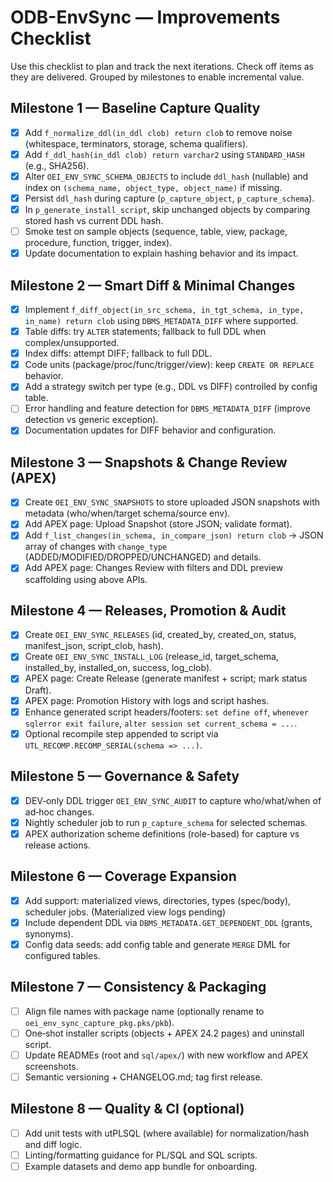# ODB-EnvSync — Improvements Checklist

Use this checklist to plan and track the next iterations. Check off items as they are delivered. Grouped by milestones to enable incremental value.

## Milestone 1 — Baseline Capture Quality
- [x] Add `f_normalize_ddl(in_ddl clob) return clob` to remove noise (whitespace, terminators, storage, schema qualifiers).
- [x] Add `f_ddl_hash(in_ddl clob) return varchar2` using `STANDARD_HASH` (e.g., SHA256).
- [x] Alter `OEI_ENV_SYNC_SCHEMA_OBJECTS` to include `ddl_hash` (nullable) and index on `(schema_name, object_type, object_name)` if missing.
- [x] Persist `ddl_hash` during capture (`p_capture_object`, `p_capture_schema`).
- [x] In `p_generate_install_script`, skip unchanged objects by comparing stored hash vs current DDL hash.
- [ ] Smoke test on sample objects (sequence, table, view, package, procedure, function, trigger, index).
- [x] Update documentation to explain hashing behavior and its impact.

## Milestone 2 — Smart Diff & Minimal Changes
- [x] Implement `f_diff_object(in_src_schema, in_tgt_schema, in_type, in_name) return clob` using `DBMS_METADATA_DIFF` where supported.
- [x] Table diffs: try `ALTER` statements; fallback to full DDL when complex/unsupported.
- [x] Index diffs: attempt DIFF; fallback to full DDL.
- [x] Code units (package/proc/func/trigger/view): keep `CREATE OR REPLACE` behavior.
- [x] Add a strategy switch per type (e.g., DDL vs DIFF) controlled by config table.
- [ ] Error handling and feature detection for `DBMS_METADATA_DIFF` (improve detection vs generic exception).
- [x] Documentation updates for DIFF behavior and configuration.

## Milestone 3 — Snapshots & Change Review (APEX)
- [x] Create `OEI_ENV_SYNC_SNAPSHOTS` to store uploaded JSON snapshots with metadata (who/when/target schema/source env).
- [x] Add APEX page: Upload Snapshot (store JSON; validate format).
- [x] Add `f_list_changes(in_schema, in_compare_json) return clob` → JSON array of changes with `change_type` (ADDED/MODIFIED/DROPPED/UNCHANGED) and details.
- [x] Add APEX page: Changes Review with filters and DDL preview scaffolding using above APIs.

## Milestone 4 — Releases, Promotion & Audit
- [x] Create `OEI_ENV_SYNC_RELEASES` (id, created_by, created_on, status, manifest_json, script_clob, hash).
- [x] Create `OEI_ENV_SYNC_INSTALL_LOG` (release_id, target_schema, installed_by, installed_on, success, log_clob).
- [x] APEX page: Create Release (generate manifest + script; mark status Draft).
- [x] APEX page: Promotion History with logs and script hashes.
- [x] Enhance generated script headers/footers: `set define off`, `whenever sqlerror exit failure`, `alter session set current_schema = ...`.
- [x] Optional recompile step appended to script via `UTL_RECOMP.RECOMP_SERIAL(schema => ...)`.

## Milestone 5 — Governance & Safety
- [x] DEV‑only DDL trigger `OEI_ENV_SYNC_AUDIT` to capture who/what/when of ad‑hoc changes.
- [x] Nightly scheduler job to run `p_capture_schema` for selected schemas.
- [x] APEX authorization scheme definitions (role-based) for capture vs release actions.

## Milestone 6 — Coverage Expansion
- [x] Add support: materialized views, directories, types (spec/body), scheduler jobs. (Materialized view logs pending)
- [x] Include dependent DDL via `DBMS_METADATA.GET_DEPENDENT_DDL` (grants, synonyms).
- [x] Config data seeds: add config table and generate `MERGE` DML for configured tables.

## Milestone 7 — Consistency & Packaging
- [ ] Align file names with package name (optionally rename to `oei_env_sync_capture_pkg.pks/pkb`).
- [ ] One‑shot installer scripts (objects + APEX 24.2 pages) and uninstall script.
- [ ] Update READMEs (root and `sql/apex/`) with new workflow and APEX screenshots.
- [ ] Semantic versioning + CHANGELOG.md; tag first release.

## Milestone 8 — Quality & CI (optional)
- [ ] Add unit tests with utPLSQL (where available) for normalization/hash and diff logic.
- [ ] Linting/formatting guidance for PL/SQL and SQL scripts.
- [ ] Example datasets and demo app bundle for onboarding.
